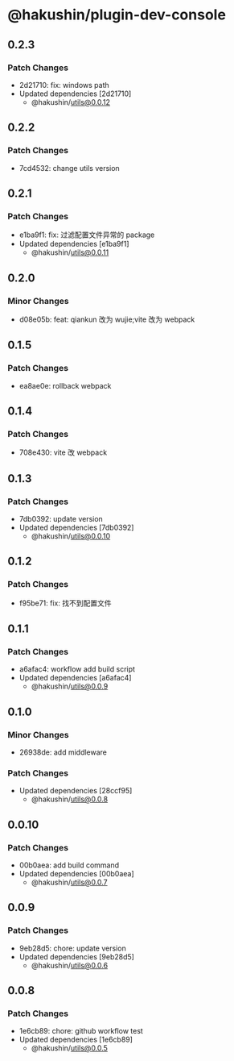 # @hakushin/plugin-dev-console

## 0.2.3

### Patch Changes

- 2d21710: fix: windows path
- Updated dependencies [2d21710]
  - @hakushin/utils@0.0.12

## 0.2.2

### Patch Changes

- 7cd4532: change utils version

## 0.2.1

### Patch Changes

- e1ba9f1: fix: 过滤配置文件异常的 package
- Updated dependencies [e1ba9f1]
  - @hakushin/utils@0.0.11

## 0.2.0

### Minor Changes

- d08e05b: feat: qiankun 改为 wujie;vite 改为 webpack

## 0.1.5

### Patch Changes

- ea8ae0e: rollback webpack

## 0.1.4

### Patch Changes

- 708e430: vite 改 webpack

## 0.1.3

### Patch Changes

- 7db0392: update version
- Updated dependencies [7db0392]
  - @hakushin/utils@0.0.10

## 0.1.2

### Patch Changes

- f95be71: fix: 找不到配置文件

## 0.1.1

### Patch Changes

- a6afac4: workflow add build script
- Updated dependencies [a6afac4]
  - @hakushin/utils@0.0.9

## 0.1.0

### Minor Changes

- 26938de: add middleware

### Patch Changes

- Updated dependencies [28ccf95]
  - @hakushin/utils@0.0.8

## 0.0.10

### Patch Changes

- 00b0aea: add build command
- Updated dependencies [00b0aea]
  - @hakushin/utils@0.0.7

## 0.0.9

### Patch Changes

- 9eb28d5: chore: update version
- Updated dependencies [9eb28d5]
  - @hakushin/utils@0.0.6

## 0.0.8

### Patch Changes

- 1e6cb89: chore: github workflow test
- Updated dependencies [1e6cb89]
  - @hakushin/utils@0.0.5
